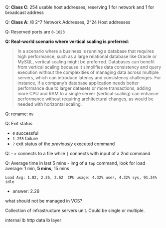 Q: **Class C**: 254 usable host addresses, reserving 1 for network and 1 for broadcast address

Q: **Class A**: /8 2^7 Network Addresses, 2^24 Host addresses

Q: Reserved ports are `0-1023`

**Q: Real-world scenario where vertical scaling is preferred**:

> In a scenario where a business is running a database that requires high performance, such as a large relational database like Oracle or MySQL, vertical scaling might be preferred. Databases can benefit from vertical scaling because it simplifies data consistency and query execution without the complexities of managing data across multiple servers, which can introduce latency and consistency challenges. 
> For instance, if a company’s database application needs better performance due to larger datasets or more transactions, adding more CPU and RAM to a single server (vertical scaling) can enhance performance without requiring architectural changes, as would be needed with horizontal scaling.

Q: rename: `mv`

Q: Exit status
  - `0` successful
  - `1-255` failure
  - `?` exit status of the *previously* executed command

Q: - `>` connects to a file while `|` connects with input of a 2nd command

Q: Average time in last 5 mins
    - img of a `top` command, look for load average: 1 min, **5 mins**, 15 mins
  ```
  Load Avg: 1.82, 2.26, 2.62  CPU usage: 4.32% user, 4.32% sys, 91.34% idle
  ```
  - answer: 2.26

what should not be managed in VCS?

Collection of infrastructure servers unit. Could be single or multiple.


internal lb
http data lb layer
